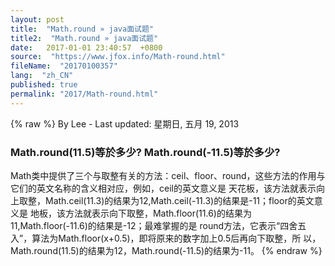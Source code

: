 ```yaml
---
layout: post
title:  "Math.round » java面试题"
title2:  "Math.round » java面试题"
date:   2017-01-01 23:40:57  +0800
source:  "https://www.jfox.info/Math-round.html"
fileName:  "20170100357"
lang:  "zh_CN"
published: true
permalink: "2017/Math-round.html"
---
```

{% raw %}
By Lee - Last updated: 星期日, 五月 19, 2013

### Math.round(11.5)等於多少? Math.round(-11.5)等於多少?

Math类中提供了三个与取整有关的方法：ceil、floor、round，这些方法的作用与它们的英文名称的含义相对应，例如，ceil的英文意义是 天花板，该方法就表示向上取整，Math.ceil(11.3)的结果为12,Math.ceil(-11.3)的结果是-11；floor的英文意义是 地板，该方法就表示向下取整，Math.floor(11.6)的结果为11,Math.floor(-11.6)的结果是-12；最难掌握的是 round方法，它表示“四舍五入”，算法为Math.floor(x+0.5)，即将原来的数字加上0.5后再向下取整，所 以，Math.round(11.5)的结果为12，Math.round(-11.5)的结果为-11。
{% endraw %}